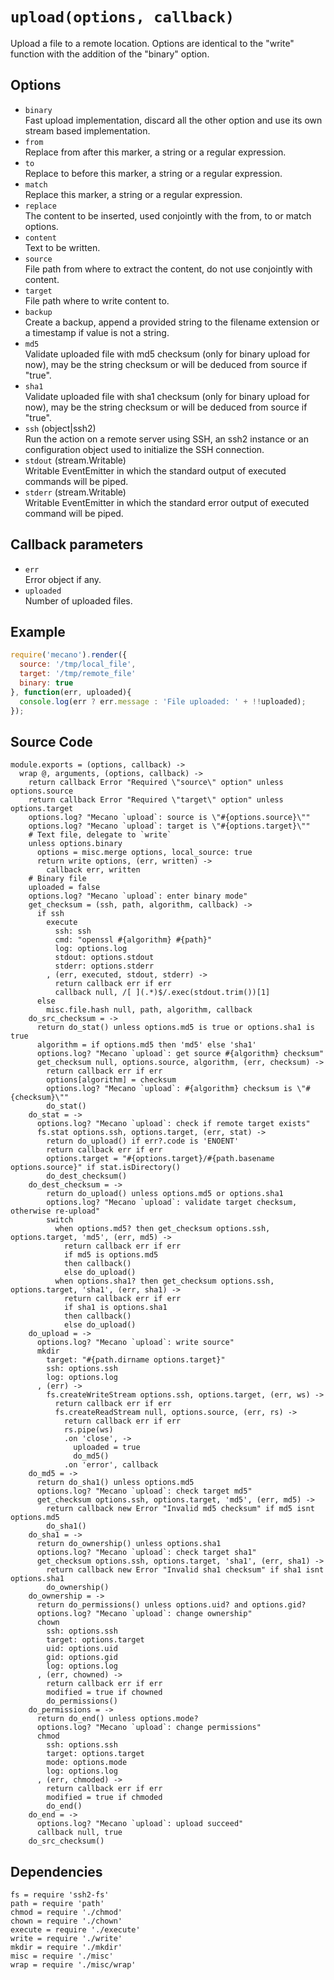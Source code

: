 
# `upload(options, callback)`

Upload a file to a remote location. Options are identical to the "write"
function with the addition of the "binary" option.

## Options

*   `binary`   
    Fast upload implementation, discard all the other option and use its own
    stream based implementation.   
*   `from`   
    Replace from after this marker, a string or a regular expression.   
*   `to`   
    Replace to before this marker, a string or a regular expression.   
*   `match`   
    Replace this marker, a string or a regular expression.   
*   `replace`   
    The content to be inserted, used conjointly with the from, to or match
    options.   
*   `content`   
    Text to be written.   
*   `source`   
    File path from where to extract the content, do not use conjointly with
    content.   
*   `target`   
    File path where to write content to.   
*   `backup`   
    Create a backup, append a provided string to the filename extension or a
    timestamp if value is not a string.   
*   `md5`   
    Validate uploaded file with md5 checksum (only for binary upload for now),
    may be the string checksum or will be deduced from source if "true".   
*   `sha1`   
    Validate uploaded file with sha1 checksum (only for binary upload for now),
    may be the string checksum or will be deduced from source if "true".   
*   `ssh` (object|ssh2)   
    Run the action on a remote server using SSH, an ssh2 instance or an
    configuration object used to initialize the SSH connection.   
*   `stdout` (stream.Writable)   
    Writable EventEmitter in which the standard output of executed commands will
    be piped.   
*   `stderr` (stream.Writable)   
    Writable EventEmitter in which the standard error output of executed command
    will be piped.   

## Callback parameters

*   `err`   
    Error object if any.   
*   `uploaded`   
    Number of uploaded files.   

## Example

```js
require('mecano').render({
  source: '/tmp/local_file',
  target: '/tmp/remote_file'
  binary: true
}, function(err, uploaded){
  console.log(err ? err.message : 'File uploaded: ' + !!uploaded);
});
```

## Source Code

    module.exports = (options, callback) ->
      wrap @, arguments, (options, callback) ->
        return callback Error "Required \"source\" option" unless options.source
        return callback Error "Required \"target\" option" unless options.target
        options.log? "Mecano `upload`: source is \"#{options.source}\""
        options.log? "Mecano `upload`: target is \"#{options.target}\""
        # Text file, delegate to `write`
        unless options.binary
          options = misc.merge options, local_source: true
          return write options, (err, written) ->
            callback err, written
        # Binary file
        uploaded = false
        options.log? "Mecano `upload`: enter binary mode"
        get_checksum = (ssh, path, algorithm, callback) ->
          if ssh
            execute
              ssh: ssh
              cmd: "openssl #{algorithm} #{path}"
              log: options.log
              stdout: options.stdout
              stderr: options.stderr
            , (err, executed, stdout, stderr) ->
              return callback err if err
              callback null, /[ ](.*)$/.exec(stdout.trim())[1]
          else
            misc.file.hash null, path, algorithm, callback
        do_src_checksum = ->
          return do_stat() unless options.md5 is true or options.sha1 is true
          algorithm = if options.md5 then 'md5' else 'sha1'
          options.log? "Mecano `upload`: get source #{algorithm} checksum"
          get_checksum null, options.source, algorithm, (err, checksum) ->
            return callback err if err
            options[algorithm] = checksum
            options.log? "Mecano `upload`: #{algorithm} checksum is \"#{checksum}\""
            do_stat()
        do_stat = ->
          options.log? "Mecano `upload`: check if remote target exists"
          fs.stat options.ssh, options.target, (err, stat) ->
            return do_upload() if err?.code is 'ENOENT'
            return callback err if err
            options.target = "#{options.target}/#{path.basename options.source}" if stat.isDirectory()
            do_dest_checksum()
        do_dest_checksum = ->
            return do_upload() unless options.md5 or options.sha1
            options.log? "Mecano `upload`: validate target checksum, otherwise re-upload"
            switch
              when options.md5? then get_checksum options.ssh, options.target, 'md5', (err, md5) ->
                return callback err if err
                if md5 is options.md5
                then callback()
                else do_upload()
              when options.sha1? then get_checksum options.ssh, options.target, 'sha1', (err, sha1) ->
                return callback err if err
                if sha1 is options.sha1
                then callback()
                else do_upload()
        do_upload = ->
          options.log? "Mecano `upload`: write source"
          mkdir
            target: "#{path.dirname options.target}"
            ssh: options.ssh
            log: options.log
          , (err) ->
            fs.createWriteStream options.ssh, options.target, (err, ws) ->
              return callback err if err
              fs.createReadStream null, options.source, (err, rs) ->
                return callback err if err
                rs.pipe(ws)
                .on 'close', ->
                  uploaded = true
                  do_md5()
                .on 'error', callback
        do_md5 = ->
          return do_sha1() unless options.md5
          options.log? "Mecano `upload`: check target md5"
          get_checksum options.ssh, options.target, 'md5', (err, md5) ->
            return callback new Error "Invalid md5 checksum" if md5 isnt options.md5
            do_sha1()
        do_sha1 = ->
          return do_ownership() unless options.sha1
          options.log? "Mecano `upload`: check target sha1"
          get_checksum options.ssh, options.target, 'sha1', (err, sha1) ->
            return callback new Error "Invalid sha1 checksum" if sha1 isnt options.sha1
            do_ownership()
        do_ownership = ->
          return do_permissions() unless options.uid? and options.gid?
          options.log? "Mecano `upload`: change ownership"
          chown
            ssh: options.ssh
            target: options.target
            uid: options.uid
            gid: options.gid
            log: options.log
          , (err, chowned) ->
            return callback err if err
            modified = true if chowned
            do_permissions()
        do_permissions = ->
          return do_end() unless options.mode?
          options.log? "Mecano `upload`: change permissions"
          chmod
            ssh: options.ssh
            target: options.target
            mode: options.mode
            log: options.log
          , (err, chmoded) ->
            return callback err if err
            modified = true if chmoded
            do_end()
        do_end = ->
          options.log? "Mecano `upload`: upload succeed"
          callback null, true
        do_src_checksum()

## Dependencies

    fs = require 'ssh2-fs'
    path = require 'path'
    chmod = require './chmod'
    chown = require './chown'
    execute = require './execute'
    write = require './write'
    mkdir = require './mkdir'
    misc = require './misc'
    wrap = require './misc/wrap'







